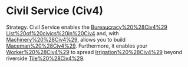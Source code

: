 # Civil Service (Civ4)

Strategy.
Civil Service enables the [Bureaucracy%20%28Civ4%29](Bureaucracy) [List%20of%20civics%20in%20Civ4](civic) and, with [Machinery%20%28Civ4%29](Machinery), allows you to build [Maceman%20%28Civ4%29](Macemen). Furthermore, it enables your [Worker%20%28Civ4%29](Workers) to spread [Irrigation%20%28Civ4%29](irrigation) beyond riverside [Tile%20%28Civ4%29](tiles).